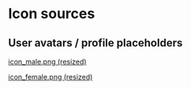 # Icon sources

## User avatars / profile placeholders

[icon_male.png (resized)](https://publicdomainvectors.org/en/free-clipart/Vector-image-of-blank-face-male-user-icon/32552.html)

[icon_female.png (resized)](https://publicdomainvectors.org/en/free-clipart/Female-user-icon-image/71148.html)
